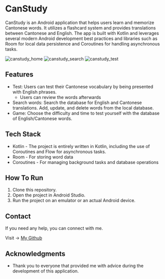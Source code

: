 # CanStudy

CanStudy is an Android application that helps users learn and memorize Cantonese words. It utilizes a flashcard system and provides translations between Cantonese and English. The app is built with Kotlin and leverages several modern Android development best practices and libraries such as Room for local data persistence and Coroutines for handling asynchronous tasks.

![canstudy_home](https://github.com/stporg/CanStudy/assets/127300104/12f2f577-6d92-4803-b25c-c4587c5d3c0a)
![canstudy_search](https://github.com/stporg/CanStudy/assets/127300104/427b8bfe-ca78-4bcc-a865-d05730cead5b)
![canstudy_test](https://github.com/stporg/CanStudy/assets/127300104/7f9667d0-0e5a-4dc9-9355-9c858ac5a334)

## Features

- Test: Users can test their Cantonese vocabulary by being presented with English phrases.
  - Users can review the words afterwards 
- Search words: Search the database for English and Cantonese translations. Add, update, and delete words from the local database.
- Game: Choose the difficulty and time to test yourself with the database of English/Cantonese words.

## Tech Stack

* Kotlin - The project is entirely written in Kotlin, including the use of Coroutines and Flow for asynchronous tasks.
* Room - For storing word data
* Coroutines - For managing background tasks and database operations

## How To Run

1. Clone this repository.
2. Open the project in Android Studio.
3. Run the project on an emulator or an actual Android device.

## Contact 

If you need any help, you can connect with me.

Visit -> [My Github](https://github.com/stporg/)

## Acknowledgments

- Thank you to everyone that provided me with advice during the development of this application.
